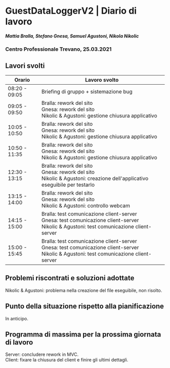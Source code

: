 # GuestDataLoggerV2 | Diario di lavoro
##### Mattia Bralla, Stefano Gnesa, Samuel Agustoni, Nikola Nikolic
### Centro Professionale Trevano, 25.03.2021

## Lavori svolti


|Orario        |Lavoro svolto                            |
|--------------|-----------------------------------------|
|08:20 - 09:05 | Briefing di gruppo + sistemazione bug |
|09:05 - 09:50 | Bralla: rework del sito<br>Gnesa: rework del sito<br> Nikolic & Agustoni: gestione chiusura applicativo|
|10:05 - 10:50 | Bralla: rework del sito<br>Gnesa: rework del sito<br> Nikolic & Agustoni: gestione chiusura applicativo|
|10:50 - 11:35 | Bralla: rework del sito<br>Gnesa: rework del sito<br> Nikolic & Agustoni: gestione chiusura applicativo|
|12:30 - 13:15 | Bralla: rework del sito<br>Gnesa: rework del sito<br> Nikolic & Agustoni: creazione dell'applicativo eseguibile per testarlo|
|13:15 - 14:00 | Bralla: rework del sito<br>Gnesa: rework del sito<br> Nikolic & Agustoni: controllo webcam|
|14:15 - 15:00 | Bralla: test comunicazione client-server<br>Gnesa: test comunicazione client-server<br> Nikolic & Agustoni: test comunicazione client-server|
|15:00 - 15:45 | Bralla: test comunicazione client-server<br>Gnesa: test comunicazione client-server<br> Nikolic & Agustoni: test comunicazione client-server|

##  Problemi riscontrati e soluzioni adottate
Nikolic & Agustoni: problema nella creazione del file eseguibile, non risolto.

##  Punto della situazione rispetto alla pianificazione
In anticipo.

## Programma di massima per la prossima giornata di lavoro
Server: concludere rework in MVC.<br>
Client: fixare la chiusura del client e finire gli ultimi dettagli.

